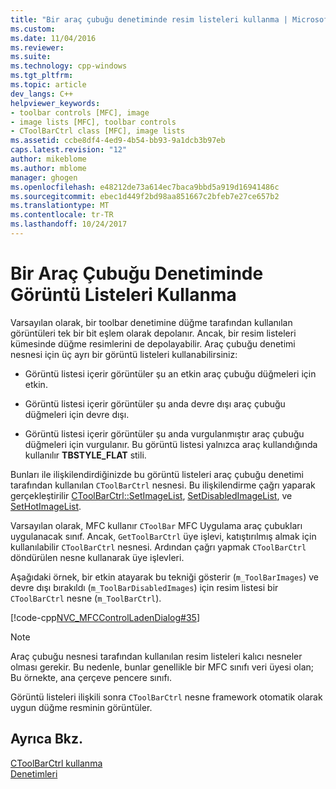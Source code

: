 ```yaml
---
title: "Bir araç çubuğu denetiminde resim listeleri kullanma | Microsoft Docs"
ms.custom: 
ms.date: 11/04/2016
ms.reviewer: 
ms.suite: 
ms.technology: cpp-windows
ms.tgt_pltfrm: 
ms.topic: article
dev_langs: C++
helpviewer_keywords:
- toolbar controls [MFC], image
- image lists [MFC], toolbar controls
- CToolBarCtrl class [MFC], image lists
ms.assetid: ccbe8df4-4ed9-4b54-bb93-9a1dcb3b97eb
caps.latest.revision: "12"
author: mikeblome
ms.author: mblome
manager: ghogen
ms.openlocfilehash: e48212de73a614ec7baca9bbd5a919d16941486c
ms.sourcegitcommit: ebec1d449f2bd98aa851667c2bfeb7e27ce657b2
ms.translationtype: MT
ms.contentlocale: tr-TR
ms.lasthandoff: 10/24/2017
---
```

# <a name="using-image-lists-in-a-toolbar-control"></a>Bir Araç Çubuğu Denetiminde Görüntü Listeleri Kullanma
Varsayılan olarak, bir toolbar denetimine düğme tarafından kullanılan görüntüleri tek bir bit eşlem olarak depolanır. Ancak, bir resim listeleri kümesinde düğme resimlerini de depolayabilir. Araç çubuğu denetimi nesnesi için üç ayrı bir görüntü listeleri kullanabilirsiniz:  
  
-   Görüntü listesi içerir görüntüler şu an etkin araç çubuğu düğmeleri için etkin.  
  
-   Görüntü listesi içerir görüntüler şu anda devre dışı araç çubuğu düğmeleri için devre dışı.  
  
-   Görüntü listesi içerir görüntüler şu anda vurgulanmıştır araç çubuğu düğmeleri için vurgulanır. Bu görüntü listesi yalnızca araç kullandığında kullanılır **TBSTYLE_FLAT** stili.  
  
 Bunları ile ilişkilendirdiğinizde bu görüntü listeleri araç çubuğu denetimi tarafından kullanılan `CToolBarCtrl` nesnesi. Bu ilişkilendirme çağrı yaparak gerçekleştirilir [CToolBarCtrl::SetImageList](../mfc/reference/ctoolbarctrl-class.md#setimagelist), [SetDisabledImageList](../mfc/reference/ctoolbarctrl-class.md#setdisabledimagelist), ve [SetHotImageList](../mfc/reference/ctoolbarctrl-class.md#sethotimagelist).  
  
 Varsayılan olarak, MFC kullanır `CToolBar` MFC Uygulama araç çubukları uygulanacak sınıf. Ancak, `GetToolBarCtrl` üye işlevi, katıştırılmış almak için kullanılabilir `CToolBarCtrl` nesnesi. Ardından çağrı yapmak `CToolBarCtrl` döndürülen nesne kullanarak üye işlevleri.  
  
 Aşağıdaki örnek, bir etkin atayarak bu tekniği gösterir (`m_ToolBarImages`) ve devre dışı bırakıldı (`m_ToolBarDisabledImages`) için resim listesi bir `CToolBarCtrl` nesne (`m_ToolBarCtrl`).  
  
 [!code-cpp[NVC_MFCControlLadenDialog#35](../mfc/codesnippet/cpp/using-image-lists-in-a-toolbar-control_1.cpp)]  
  
> [!NOTE]
>  Araç çubuğu nesnesi tarafından kullanılan resim listeleri kalıcı nesneler olması gerekir. Bu nedenle, bunlar genellikle bir MFC sınıfı veri üyesi olan; Bu örnekte, ana çerçeve pencere sınıfı.  
  
 Görüntü listeleri ilişkili sonra `CToolBarCtrl` nesne framework otomatik olarak uygun düğme resminin görüntüler.  
  
## <a name="see-also"></a>Ayrıca Bkz.  
 [CToolBarCtrl kullanma](../mfc/using-ctoolbarctrl.md)   
 [Denetimleri](../mfc/controls-mfc.md)

